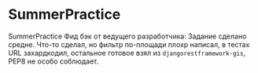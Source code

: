 # SummerPractice
SummerPractice
Фид бэк от ведущего разработчика:
Задание сделано средне. Что-то сделал, но фильтр по-площади плохр написал, в тестах URL захардкодил, остальное готовое взял из `djangorestframework-gis`, PEP8 не особо соблюдает.
